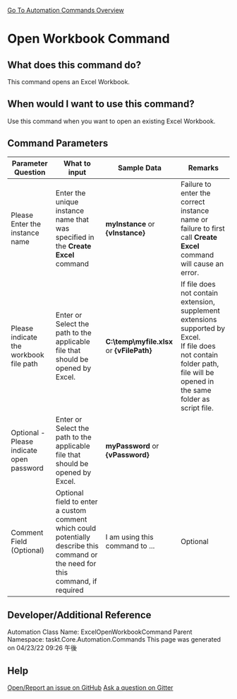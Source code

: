 <!--TITLE: Open Workbook Command -->
<!-- SUBTITLE: a command in the Excel Commands group. -->
[Go To Automation Commands Overview](/automation-commands.md)


# Open Workbook Command


## What does this command do?
This command opens an Excel Workbook.


## When would I want to use this command?
Use this command when you want to open an existing Excel Workbook.


## Command Parameters
| Parameter Question   	| What to input  	|  Sample Data 	| Remarks  	|
| ---                    | ---               | ---           | ---       |
|Please Enter the instance name|Enter the unique instance name that was specified in the **Create Excel** command|**myInstance** or **{vInstance}**|Failure to enter the correct instance name or failure to first call **Create Excel** command will cause an error.|
|Please indicate the workbook file path|Enter or Select the path to the applicable file that should be opened by Excel.|**C:\temp\myfile.xlsx** or **{vFilePath}**|If file does not contain extension, supplement extensions supported by Excel.<br>If file does not contain folder path, file will be opened in the same folder as script file.|
|Optional - Please indicate open password|Enter or Select the path to the applicable file that should be opened by Excel.|**myPassword** or **{vPassword}**||
|Comment Field (Optional)|Optional field to enter a custom comment which could potentially describe this command or the need for this command, if required|I am using this command to ...|Optional|










## Developer/Additional Reference
Automation Class Name: ExcelOpenWorkbookCommand
Parent Namespace: taskt.Core.Automation.Commands
This page was generated on 04/23/22 09:26 午後


## Help
[Open/Report an issue on GitHub](https://github.com/saucepleez/taskt/issues/new)
[Ask a question on Gitter](https://gitter.im/taskt-rpa/Lobby)
